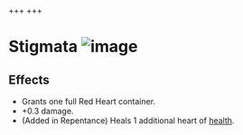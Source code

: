 +++
+++

 # Stigmata ![image](/image/Stigmata.png) 

Effects
---------


* Grants one full Red Heart container.
* +0.3 damage.
* (Added in Repentance) Heals 1 additional heart of [health](/wiki/Health "Health").


